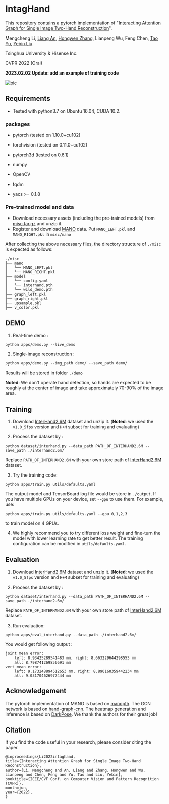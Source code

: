 # IntagHand

This repository contains a pytorch implementation of "[Interacting Attention Graph for Single Image Two-Hand Reconstruction](http://www.liuyebin.com/IntagHand/Intaghand.html)". 

Mengcheng Li, [Liang An](https://anl13.github.io), [Hongwen Zhang](https://hongwenzhang.github.io), Lianpeng Wu, Feng Chen, [Tao Yu](http://ytrock.com/), [Yebin Liu](http://www.liuyebin.com/)

Tsinghua University & Hisense Inc.

CVPR 2022 (Oral)



**2023.02.02 Update: add an example of training code**



![pic](http://www.liuyebin.com/IntagHand/assets/results2.png)

## Requirements

- Tested with python3.7 on Ubuntu 16.04, CUDA 10.2.

### packages

- pytorch (tested on 1.10.0+cu102)

- torchvision (tested on 0.11.0+cu102)

- pytorch3d (tested on 0.6.1)

- numpy

- OpenCV

- tqdm

- yacs >= 0.1.8

### Pre-trained model and data

- Download  necessary assets (including the pre-trained models) from [misc.tar.gz](https://github.com/Dw1010/IntagHand/releases/download/v0.0/misc.tar.gz) and unzip it.
- Register and download [MANO](https://mano.is.tue.mpg.de/)  data. Put `MANO_LEFT.pkl` and `MANO_RIGHT.pkl` in `misc/mano`

After collecting the above necessary files, the directory structure of `./misc` is expected as follows:

```
./misc
├── mano
│   └── MANO_LEFT.pkl
│   └── MANO_RIGHT.pkl
├── model
│   └── config.yaml
│   └── interhand.pth
│   └── wild_demo.pth
├── graph_left.pkl
├── graph_right.pkl
├── upsample.pkl
├── v_color.pkl

```

## DEMO

1. Real-time demo :

```
python apps/demo.py --live_demo
```
2. Single-image reconstruction  :

```
python apps/demo.py --img_path demo/ --save_path demo/
```
Results will be stored in folder `./demo`

**Noted**: We don't operate hand detection, so hands are expected to be roughly at the center of image and take approximately 70-90% of the image area.

## Training

1. Download [InterHand2.6M](https://mks0601.github.io/InterHand2.6M/) dataset and unzip it. (**Noted**: we used the `v1.0_5fps` version and `H+M` subset for training and evaluating)

2. Process the dataset by :
```
python dataset/interhand.py --data_path PATH_OF_INTERHAND2.6M --save_path ./interhand2.6m/
```
Replace `PATH_OF_INTERHAND2.6M` with your own store path of [InterHand2.6M](https://mks0601.github.io/InterHand2.6M/) dataset. 

3. Try the training code:
```
python apps/train.py utils/defaults.yaml
```

The output model and TensorBoard log file would be store in `./output`.
If you have multiple GPUs on your device, set `--gpu` to use them.  For example, use:

```
python apps/train.py utils/defaults.yaml --gpu 0,1,2,3
```
to train model on 4 GPUs.

4. We highly recommend you to try different loss weight and fine-turn the model with lower learning rate to get better result. The training configuration can be modified in `utils/defaults.yaml`.

## Evaluation

1. Download [InterHand2.6M](https://mks0601.github.io/InterHand2.6M/) dataset and unzip it. (**Noted**: we used the `v1.0_5fps` version and `H+M` subset for training and evaluating)

2. Process the dataset by :
```
python dataset/interhand.py --data_path PATH_OF_INTERHAND2.6M --save_path ./interhand2.6m/
```
Replace `PATH_OF_INTERHAND2.6M` with your own store path of [InterHand2.6M](https://mks0601.github.io/InterHand2.6M/) dataset. 

3. Run evaluation:
```
python apps/eval_interhand.py --data_path ./interhand2.6m/
```

You would get following output :

```
joint mean error:
    left: 8.93425289541483 mm, right: 8.663229644298553 mm
    all: 8.798741269856691 mm
vert mean error:
    left: 9.173248894512653 mm, right: 8.890160359442234 mm
    all: 9.031704626977444 mm
```


## Acknowledgement

The pytorch implementation of MANO is based on [manopth](https://github.com/hassony2/manopth). The GCN network is based on [hand-graph-cnn](https://github.com/3d-hand-shape/hand-graph-cnn). The heatmap generation and inference is based on [DarkPose](https://github.com/ilovepose/DarkPose). We thank the authors for their great job!

## Citation

If you find the code useful in your research, please consider citing the paper.

```
@inproceedings{Li2022intaghand,
title={Interacting Attention Graph for Single Image Two-Hand Reconstruction},
author={Li, Mengcheng and An, Liang and Zhang, Hongwen and Wu, Lianpeng and Chen, Feng and Yu, Tao and Liu, Yebin},
booktitle={IEEE/CVF Conf. on Computer Vision and Pattern Recognition (CVPR)},
month=jun,
year={2022},
}
```

